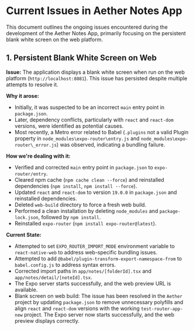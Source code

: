 # Current Issues in Aether Notes App

This document outlines the ongoing issues encountered during the development of the Aether Notes App, primarily focusing on the persistent blank white screen on the web platform.

## 1. Persistent Blank White Screen on Web

**Issue:** The application displays a blank white screen when run on the web platform (`http://localhost:8081`). This issue has persisted despite multiple attempts to resolve it.

**Why it arose:**
- Initially, it was suspected to be an incorrect `main` entry point in `package.json`.
- Later, dependency conflicts, particularly with `react` and `react-dom` versions, were identified as potential causes.
- Most recently, a Metro error related to Babel (`.plugins` not a valid Plugin property in `node_modules\expo-router\entry.js` and `node_modules\expo-router\_error.js`) was observed, indicating a bundling failure.

**How we're dealing with it:**
- Verified and corrected `main` entry point in `package.json` to `expo-router/entry`.
- Cleared npm cache (`npm cache clean --force`) and reinstalled dependencies (`npm install`, `npm install --force`).
- Updated `react` and `react-dom` to version `19.0.0` in `package.json` and reinstalled dependencies.
- Deleted `web-build` directory to force a fresh web build.
- Performed a clean installation by deleting `node_modules` and `package-lock.json`, followed by `npm install`.
- Reinstalled `expo-router` (`npm install expo-router@latest`).

**Current State:**
- Attempted to set `EXPO_ROUTER_IMPORT_MODE` environment variable to `react-native-web` to address web-specific bundling issues.
- Attempted to add `@babel/plugin-transform-export-namespace-from` to `babel.config.js` to address syntax errors.
- Corrected import paths in `app/notes/[folderId].tsx` and `app/notes/detail/[noteId].tsx`.
- The Expo server starts successfully, and the web preview URL is available.
- Blank screen on web build: The issue has been resolved in the `Aether` project by updating `package.json` to remove unnecessary polyfills and align `react` and `react-dom` versions with the working `test-router-app-new` project. The Expo server now starts successfully, and the web preview displays correctly.